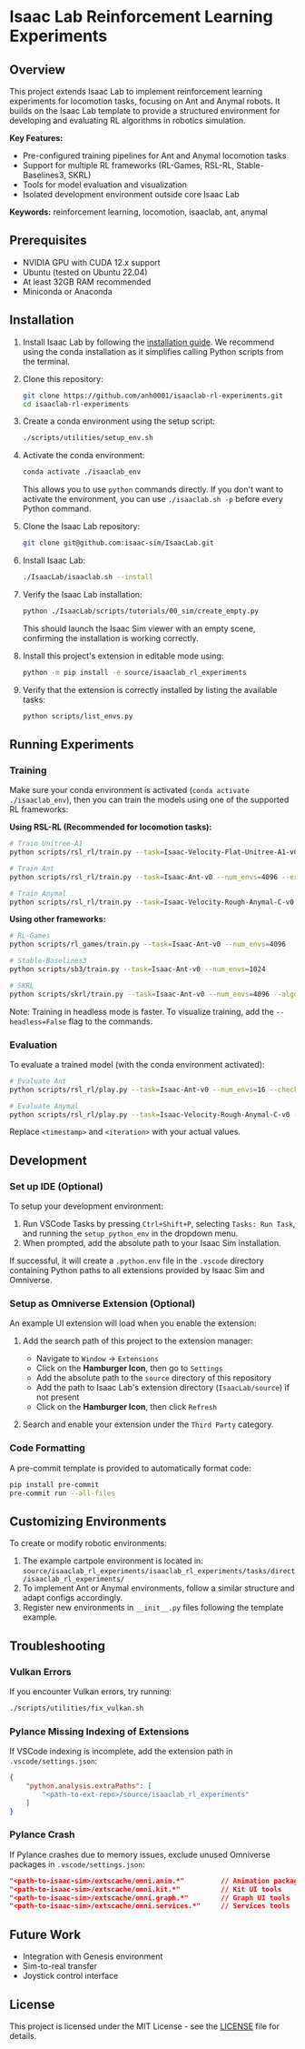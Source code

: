 # Isaac Lab Reinforcement Learning Experiments

## Overview

This project extends Isaac Lab to implement reinforcement learning experiments for locomotion tasks, focusing on Ant and Anymal robots. It builds on the Isaac Lab template to provide a structured environment for developing and evaluating RL algorithms in robotics simulation.

**Key Features:**

- Pre-configured training pipelines for Ant and Anymal locomotion tasks
- Support for multiple RL frameworks (RL-Games, RSL-RL, Stable-Baselines3, SKRL)
- Tools for model evaluation and visualization
- Isolated development environment outside core Isaac Lab

**Keywords:** reinforcement learning, locomotion, isaaclab, ant, anymal

## Prerequisites

- NVIDIA GPU with CUDA 12.x support
- Ubuntu (tested on Ubuntu 22.04)
- At least 32GB RAM recommended
- Miniconda or Anaconda

## Installation

1. Install Isaac Lab by following the [installation guide](https://isaac-sim.github.io/IsaacLab/main/source/setup/installation/index.html).
   We recommend using the conda installation as it simplifies calling Python scripts from the terminal.

2. Clone this repository:
   ```bash
   git clone https://github.com/anh0001/isaaclab-rl-experiments.git
   cd isaaclab-rl-experiments
   ```

3. Create a conda environment using the setup script:
   ```bash
   ./scripts/utilities/setup_env.sh
   ```

4. Activate the conda environment:
   ```bash
   conda activate ./isaaclab_env
   ```
   This allows you to use `python` commands directly. If you don't want to activate the environment, you can use `./isaaclab.sh -p` before every Python command.

5. Clone the Isaac Lab repository:
   ```bash
   git clone git@github.com:isaac-sim/IsaacLab.git
   ```

6. Install Isaac Lab:
   ```bash
   ./IsaacLab/isaaclab.sh --install
   ```

7. Verify the Isaac Lab installation:
   ```bash
   python ./IsaacLab/scripts/tutorials/00_sim/create_empty.py
   ```
   This should launch the Isaac Sim viewer with an empty scene, confirming the installation is working correctly.

8. Install this project's extension in editable mode using:
   ```bash
   python -m pip install -e source/isaaclab_rl_experiments
   ```

9. Verify that the extension is correctly installed by listing the available tasks:
   ```bash
   python scripts/list_envs.py
   ```

## Running Experiments

### Training

Make sure your conda environment is activated (`conda activate ./isaaclab_env`), then you can train the models using one of the supported RL frameworks:

**Using RSL-RL (Recommended for locomotion tasks):**
```bash
# Train Unitree-A1
python scripts/rsl_rl/train.py --task=Isaac-Velocity-Flat-Unitree-A1-v0 --num_envs=100 --headless

# Train Ant
python scripts/rsl_rl/train.py --task=Isaac-Ant-v0 --num_envs=4096 --experiment_name=ant_locomotion

# Train Anymal
python scripts/rsl_rl/train.py --task=Isaac-Velocity-Rough-Anymal-C-v0 --num_envs=2048 --experiment_name=anymal_c_rough
```

**Using other frameworks:**
```bash
# RL-Games
python scripts/rl_games/train.py --task=Isaac-Ant-v0 --num_envs=4096

# Stable-Baselines3
python scripts/sb3/train.py --task=Isaac-Ant-v0 --num_envs=1024

# SKRL
python scripts/skrl/train.py --task=Isaac-Ant-v0 --num_envs=4096 --algorithm=PPO
```

Note: Training in headless mode is faster. To visualize training, add the `--headless=False` flag to the commands.

### Evaluation

To evaluate a trained model (with the conda environment activated):

```bash
# Evaluate Ant
python scripts/rsl_rl/play.py --task=Isaac-Ant-v0 --num_envs=16 --checkpoint=logs/rsl_rl/ant_locomotion/<timestamp>/model_<iteration>.pt --video

# Evaluate Anymal
python scripts/rsl_rl/play.py --task=Isaac-Velocity-Rough-Anymal-C-v0 --num_envs=32 --checkpoint=logs/rsl_rl/anymal_c_rough/<timestamp>/model_<iteration>.pt --video
```

Replace `<timestamp>` and `<iteration>` with your actual values.

## Development

### Set up IDE (Optional)

To setup your development environment:

1. Run VSCode Tasks by pressing `Ctrl+Shift+P`, selecting `Tasks: Run Task`, and running the `setup_python_env` in the dropdown menu.
2. When prompted, add the absolute path to your Isaac Sim installation.

If successful, it will create a `.python.env` file in the `.vscode` directory containing Python paths to all extensions provided by Isaac Sim and Omniverse.

### Setup as Omniverse Extension (Optional)

An example UI extension will load when you enable the extension:

1. Add the search path of this project to the extension manager:
   - Navigate to `Window` -> `Extensions`
   - Click on the **Hamburger Icon**, then go to `Settings`
   - Add the absolute path to the `source` directory of this repository
   - Add the path to Isaac Lab's extension directory (`IsaacLab/source`) if not present
   - Click on the **Hamburger Icon**, then click `Refresh`

2. Search and enable your extension under the `Third Party` category.

### Code Formatting

A pre-commit template is provided to automatically format code:

```bash
pip install pre-commit
pre-commit run --all-files
```

## Customizing Environments

To create or modify robotic environments:

1. The example cartpole environment is located in: `source/isaaclab_rl_experiments/isaaclab_rl_experiments/tasks/direct/isaaclab_rl_experiments/`
2. To implement Ant or Anymal environments, follow a similar structure and adapt configs accordingly.
3. Register new environments in `__init__.py` files following the template example.

## Troubleshooting

### Vulkan Errors

If you encounter Vulkan errors, try running:
```bash
./scripts/utilities/fix_vulkan.sh
```

### Pylance Missing Indexing of Extensions

If VSCode indexing is incomplete, add the extension path in `.vscode/settings.json`:

```json
{
    "python.analysis.extraPaths": [
        "<path-to-ext-repo>/source/isaaclab_rl_experiments"
    ]
}
```

### Pylance Crash

If Pylance crashes due to memory issues, exclude unused Omniverse packages in `.vscode/settings.json`:

```json
"<path-to-isaac-sim>/extscache/omni.anim.*"         // Animation packages
"<path-to-isaac-sim>/extscache/omni.kit.*"          // Kit UI tools
"<path-to-isaac-sim>/extscache/omni.graph.*"        // Graph UI tools
"<path-to-isaac-sim>/extscache/omni.services.*"     // Services tools
```

## Future Work

- Integration with Genesis environment
- Sim-to-real transfer
- Joystick control interface

## License

This project is licensed under the MIT License - see the [LICENSE](LICENSE) file for details.